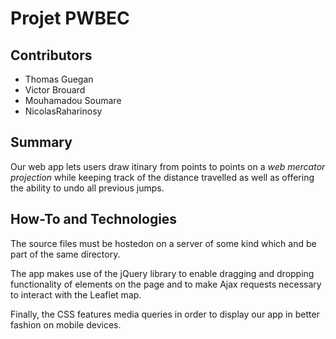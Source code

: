 # Projet PWBEC

## Contributors
* Thomas Guegan
* Victor Brouard
* Mouhamadou Soumare
* NicolasRaharinosy

## Summary

Our web app lets users draw itinary from points to points on a *web mercator projection* while keeping track of the distance travelled as well as offering the ability to undo all previous jumps.

## How-To and Technologies

The source files must be hostedon on a server of some kind which and be part of the same directory.

The app makes use of the jQuery library to enable dragging and dropping functionality of elements on the page and to make Ajax requests necessary to interact with the Leaflet map.

Finally, the CSS features media queries in order to display our app in better fashion on mobile devices.
